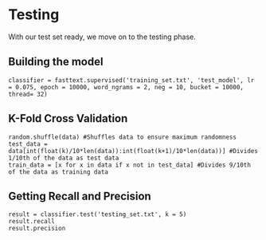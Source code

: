 # Testing
With our test set ready, we move on to the testing phase.

## Building the model
```
classifier = fasttext.supervised('training_set.txt', 'test_model', lr = 0.075, epoch = 10000, word_ngrams = 2, neg = 10, bucket = 10000, thread= 32)
```
## K-Fold Cross Validation
```
random.shuffle(data) #Shuffles data to ensure maximum randomness
test_data = data[int(float(k)/10*len(data)):int(float(k+1)/10*len(data))] #Divides 1/10th of the data as test data
train_data = [x for x in data if x not in test_data] #Divides 9/10th of the data as training data
```
## Getting Recall and Precision
```
result = classifier.test('testing_set.txt', k = 5)
result.recall
result.precision
```
